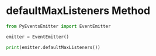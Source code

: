 # defaultMaxListeners Method

```py
from PyEventsEmitter import EventEmitter

emitter = EventEmitter()

print(emitter.defaultMaxListeners())
```